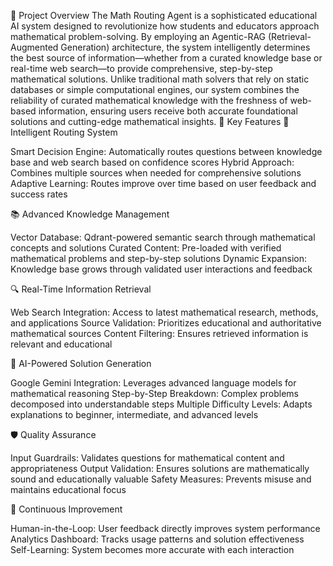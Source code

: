 🌟 Project Overview
The Math Routing Agent is a sophisticated educational AI system designed to revolutionize how students and educators approach mathematical problem-solving. By employing an Agentic-RAG (Retrieval-Augmented Generation) architecture, the system intelligently determines the best source of information—whether from a curated knowledge base or real-time web search—to provide comprehensive, step-by-step mathematical solutions.
Unlike traditional math solvers that rely on static databases or simple computational engines, our system combines the reliability of curated mathematical knowledge with the freshness of web-based information, ensuring users receive both accurate foundational solutions and cutting-edge mathematical insights.
🎯 Key Features
🤖 Intelligent Routing System

Smart Decision Engine: Automatically routes questions between knowledge base and web search based on confidence scores
Hybrid Approach: Combines multiple sources when needed for comprehensive solutions
Adaptive Learning: Routes improve over time based on user feedback and success rates

📚 Advanced Knowledge Management

Vector Database: Qdrant-powered semantic search through mathematical concepts and solutions
Curated Content: Pre-loaded with verified mathematical problems and step-by-step solutions
Dynamic Expansion: Knowledge base grows through validated user interactions and feedback

🔍 Real-Time Information Retrieval

Web Search Integration: Access to latest mathematical research, methods, and applications
Source Validation: Prioritizes educational and authoritative mathematical sources
Content Filtering: Ensures retrieved information is relevant and educational

🧠 AI-Powered Solution Generation

Google Gemini Integration: Leverages advanced language models for mathematical reasoning
Step-by-Step Breakdown: Complex problems decomposed into understandable steps
Multiple Difficulty Levels: Adapts explanations to beginner, intermediate, and advanced levels

🛡️ Quality Assurance

Input Guardrails: Validates questions for mathematical content and appropriateness
Output Validation: Ensures solutions are mathematically sound and educationally valuable
Safety Measures: Prevents misuse and maintains educational focus

🔄 Continuous Improvement

Human-in-the-Loop: User feedback directly improves system performance
Analytics Dashboard: Tracks usage patterns and solution effectiveness
Self-Learning: System becomes more accurate with each interaction
